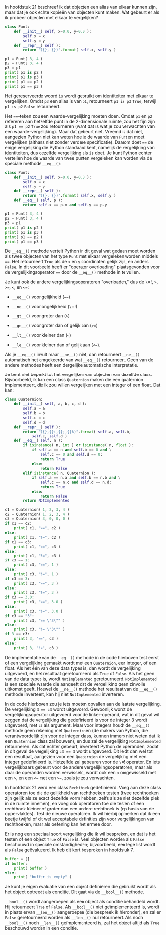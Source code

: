 In hoofdstuk
21
beschreef ik dat objecten een alias van elkaar kunnen zijn, maar dat je
ook echte kopieën van objecten kunt maken. Wat gebeurt er als ik probeer
objecten met elkaar te vergelijken?

```python
class Punt:
    def __init__( self, x=0.0, y=0.0 ):
        self.x = x
        self.y = y
    def __repr__( self ):
        return "({}, {})".format( self.x, self.y )

p1 = Punt( 3, 4 )
p2 = Punt( 3, 4 )
p3 = p1
print( p1 is p2 )
print( p1 is p3 )
print( p1 == p2 )
print( p1 == p3 )
```

Het gereserveerde woord `is` wordt gebruikt om identiteiten met elkaar
te vergelijken. Omdat `p3` een alias is van `p1`, retourneert `p1 is p3`
`True`, terwijl `p1 is p2` `False` retourneert.

Het `==`-teken zou een waarde-vergelijking moeten doen. Omdat `p1` en
`p2` refereren aan hetzelfde punt in de 2-dimensionale ruimte, zou het
fijn zijn als `p1 == p2` `True` zou retourneren (want dat is wat je zou
verwachten van een waarde-vergelijking). Maar dat gebeurt niet. Vreemd
is dat niet, aangezien Python niet kan weten hoe je de waarde van
`Punt`en moet vergelijken (althans niet zonder verdere specificatie).
Daarom doet `==` de enige vergelijking die Python standaard kent,
namelijk de vergelijking van identiteiten, dus dezelfde vergelijking als
`is` doet. Je kunt Python echter vertellen hoe de waarde van twee punten
vergeleken kan worden via de speciale methode `__eq__()`:

```python
class Punt:
    def __init__( self, x=0.0, y=0.0 ):
        self.x = x
        self.y = y
    def __repr__( self ):
        return "({}, {})".format( self.x, self.y )
    def __eq__( self, p ):
        return self.x == p.x and self.y == p.y

p1 = Punt( 3, 4 )
p2 = Punt( 3, 4 )
p3 = p1
print( p1 is p2 )
print( p1 is p3 )
print( p1 == p2 )
print( p1 == p3 )
```

De `__eq__()` methode vertelt Python in dit geval wat gedaan moet worden
als twee objecten van het type `Punt` met elkaar vergeleken worden
middels `==`. Het retourneert `True` als de `x` en `y` coördinaten
gelijk zijn, en anders `False`. In dit voorbeeld heeft er "operator
overloading" plaatsgevonden voor de vergelijkingsoperator `==` door de
`__eq__()` methode in te vullen.

Je kunt ook de andere vergelijkingsoperatoren "overloaden," dus de
`\`=!, `>`, `>=`, `<`, en `<=`:

-   `__eq__()` voor gelijkheid (`==`)

-   `__ne__()` voor ongelijkheid (`\`=!)

-   `__gt__()` voor groter dan (`>`)

-   `__ge__()` voor groter dan of gelijk aan (`>=`)

-   `__lt__()` voor kleiner dan (`<`)

-   `__le__()` voor kleiner dan of gelijk aan (`<=`).

Als je `__eq__()` invult maar `__ne__()` niet, dan retourneert
`__ne__()` automatisch het omgekeerde van wat `__eq__()` retourneert.
Geen van de andere methodes heeft een dergelijke automatische
interpretatie.

Je bent niet beperkt tot het vergelijken van objecten van dezelfde
class. Bijvoorbeeld, ik kan een class `Quaternion` maken die een
quaternion implementeert, die ik zou willen vergelijken met een integer
of een float. Dat kan:

```python
class Quaternion:
    def __init__( self, a, b, c, d ):
        self.a = a
        self.b = b
        self.c = c
        self.d = d
    def __repr__( self ):
        return "({},{}i,{}j,{}k)".format( self.a, self.b,
            self.c, self.d )
    def __eq__( self, n ):
        if isinstance( n, int ) or isinstance( n, float ):
            if self.a == n and self.b == 0 and \
                self.c == 0 and self.d == 0:
                return True
            else:
                return False
        elif isinstance( n, Quaternion ):
            if self.a == n.a and self.b == n.b and \
                self.c == n.c and self.d == n.d:
                return True
            else:
                return False
        return NotImplemented

c1 = Quaternion( 1, 2, 3, 4 )
c2 = Quaternion( 1, 2, 3, 4 )
c3 = Quaternion( 3, 0, 0, 0 )
if c1 == c2:
    print( c1, "==", c2 )
else:
    print( c1, "!=", c2 )
if c1 == c3:
    print( c1, "==", c3 )
else:
    print( c1, "!=", c3 )
if c3 == 1:
    print( c3, "==", 1 )
else:
    print( c3, "!=", 1 )
if c3 == 3:
    print( c3, "==", 3 )
else:
    print( c3, "!=", 3 )
if c3 == 3.0:
    print( c3, "==", 3.0 )
else:
    print( c3, "!=", 3.0 )
if c3 == "3":
    print( c3, "== \"3\"" )
else:
    print( c3, "!= \"3\"" )
if 3 == c3:
    print( 3, "==", c3 )
else:
    print( 3, "!=", c3 )
```

De implementatie van de `__eq__()` methode in de code hierboven test
eerst of een vergelijking gemaakt wordt met een `Quaternion`, een
integer, of een float. Als het één van deze data types is, dan wordt de
vergelijking uitgevoerd, en het resultaat geretourneerd als `True` of
`False`. Als het geen van de data types is, wordt `NotImplemented`
geretourneerd. `NotImplemented` is een speciale waarde die aangeeft dat
de vergelijking geen zinvolle uitkomst geeft. Hoewel de `__ne__()`
methode het resultaat van de `__eq__()` methode inverteert, kan hij niet
`NotImplemented` inverteren.

In de code hierboven zou je iets moeten opvallen aan de laatste
vergelijking. De vergelijking `3 == c3` wordt uitgevoerd. Gewoonlijk
wordt de vergelijkingsoperator uitgevoerd voor de linker-operand, wat in
dit geval wil zeggen dat de vergelijking die gedefinieerd is voor de
integer 3 wordt uitgevoerd, met `c3` als argument. Maar voor integers
houdt de `__eq__()` methode geen rekening met `Quaternion`en (de makers
van Python, die verantwoordelijk zijn voor de integer class, kunnen
immers niet weten dat ik een `Quaternion` class zal bouwen), en dus zal
de vergelijking `NotImplemented` retourneren. Als dat echter gebeurt,
inverteert Python de operanden, zodat in dit geval de vergelijking
`c3 == 3` wordt uitgevoerd. Dit leidt dan wel tot een resultaat,
aangezien voor een `Quaternion` de vergelijking met een integer
gedefinieerd is. Hetzelfde zal gebeuren voor de `\`=! operator. En iets
vergelijkbaars gebeurt voor de andere vergelijkingsoperatoren, maar als
daar de operanden worden verwisseld, wordt ook een `<` omgewisseld met
een `>`, en een `<=` met een `>=`, zoals je zou verwachten.

In hoofdstuk
21
werd een class `Rechthoek` gedefinieerd. Voeg aan deze class operatoren
toe die de gelijkheid van rechthoeken testen (twee rechthoeken zijn
gelijk als ze exact dezelfde vorm hebben, zelfs als ze niet dezelfde
plek in de ruimte innemen), en voeg ook operatoren toe die testen of een
rechthoek kleiner of groter dan een andere rechthoek is (op basis van de
oppervlaktes). Test de nieuwe operatoren. Ik wil hierbij opmerken dat ik
een beetje twijfel of dit wel acceptabele definities zijn voor
vergelijkingen van rechthoeken, maar als oefening kan het ermee door.

Er is nog een speciaal soort vergelijking die ik wil bespreken, en dat
is het testen of een object `True` of `False` is. Veel objecten worden
als `False` beschouwd in speciale omstandigheden; bijvoorbeeld, een lege
list wordt als `False` geëvalueerd. Ik heb dit kort besproken in
hoofdstuk
7.

```python
buffer = []
if buffer:
    print( buffer )
else:
    print( "buffer is empty" )
```

Je kunt je eigen evaluatie van een object definiëren die gebruikt wordt
als het object optreedt als conditie. Dit gaat via de `__bool__()`
methode.

`__bool__()` wordt aangeroepen als een object als conditie behandeld
wordt. Hij retourneert `True` of `False`. Als `__bool__()` niet
geïmplementeerd is, wordt in plaats ervan `__len__()` aangeroepen (die
bespreek ik hieronder), en zal er `False` geretourneerd worden als
`__len__()` nul retourneert. Als noch `__bool__()` noch `__len__()`
geïmplementeerd is, zal het object altijd als `True` beschouwd worden in
een conditie.
